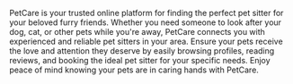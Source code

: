 
PetCare is your trusted online platform for finding the perfect pet sitter for your beloved furry friends. Whether you need someone to look after your dog, cat, or other pets while you're away, PetCare connects you with experienced and reliable pet sitters in your area. Ensure your pets receive the love and attention they deserve by easily browsing profiles, reading reviews, and booking the ideal pet sitter for your specific needs. Enjoy peace of mind knowing your pets are in caring hands with PetCare.

